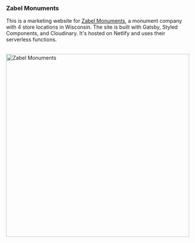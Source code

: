 ### Zabel Monuments

This is a marketing website for [Zabel Monuments](https://zabelmonuments.com/), a monument company with 4 store locations in Wisconsin. The site is built with Gatsby, Styled Components, and Cloudinary. It's hosted on Netlify and uses their serverless functions.

<br />
<img src="https://res.cloudinary.com/dra3wumrv/image/upload/v1645123051/portfolio-examples/zabel-monuments.jpg" alt="Zabel Monuments" width="500">
